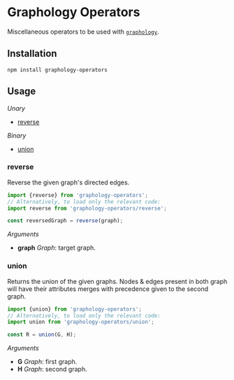 # Graphology Operators

Miscellaneous operators to be used with [`graphology`](https://graphology.github.io).

## Installation

```
npm install graphology-operators
```

## Usage

*Unary*

* [reverse](#reverse)

*Binary*

* [union](#union)

### reverse

Reverse the given graph's directed edges.

```js
import {reverse} from 'graphology-operators';
// Alternatively, to load only the relevant code:
import reverse from 'graphology-operators/reverse';

const reversedGraph = reverse(graph);
```

*Arguments*

* **graph** *Graph*: target graph.

### union

Returns the union of the given graphs. Nodes & edges present in both graph will have their attributes merges with precedence given to the second graph.

```js
import {union} from 'graphology-operators';
// Alternatively, to load only the relevant code:
import union from 'graphology-operators/union';

const R = union(G, H);
```

*Arguments*

* **G** *Graph*: first graph.
* **H** *Graph*: second graph.
